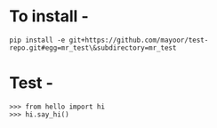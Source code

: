 # To install - 
```
pip install -e git+https://github.com/mayoor/test-repo.git#egg=mr_test\&subdirectory=mr_test
```

# Test - 
```
>>> from hello import hi
>>> hi.say_hi()
```
